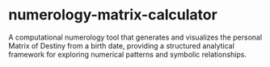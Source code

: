 # numerology-matrix-calculator
A computational numerology tool that generates and visualizes the personal Matrix of Destiny from a birth date, providing a structured analytical framework for exploring numerical patterns and symbolic relationships.


